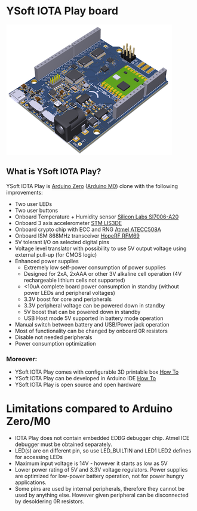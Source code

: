 # YSoft IOTA Play board
![IOTA Play](https://github.com/ysoftiota/yi-play/blob/master/IOTA%20Play.png)

## What is YSoft IOTA Play?

YSoft IOTA Play is [Arduino Zero](https://www.arduino.cc/en/Main/ArduinoBoardZero) ([Arduino M0](http://www.arduino.org/products/boards/arduino-m0)) clone with the following improvements:
* Two user LEDs
* Two user buttons
* Onboard Temperature + Humidity sensor [Silicon Labs SI7006-A20](https://www.silabs.com/products/sensors/humidity-sensors/Pages/si7013-20-21.aspx)
* Onboard 3 axis accelerometer [STM LIS3DE](http://www.st.com/en/mems-and-sensors/lis3de.html)
* Onboard crypto chip with ECC and RNG [Atmel ATECC508A](http://www.atmel.com/devices/atecc508a.aspx)
* Onboard ISM 868MHz transceiver [HopeRF RFM69](http://www.hoperf.com/rf_transceiver/modules/RFM69HW.html)
* 5V tolerant I/O on selected digital pins
* Voltage level translator with possibility to use 5V output voltage using external pull-up (for CMOS logic)
* Enhanced power supplies
  * Extremely low self-power consumption of power supplies
  * Designed for 2xA, 2xAAA or other 3V alkaline cell operation (4V rechargeable lithium cells not supported)
  * <10uA complete board power consumption in standby (without power LEDs and peripheral voltages)
  * 3.3V boost for core and peripherals
  * 3.3V peripheral voltage can be powered down in standby
  * 5V boost that can be powered down in standby
  * USB Host mode 5V supported in battery mode operation
* Manual switch between battery and USB/Power jack operation
* Most of functionality can be changed by onboard 0R resistors
* Disable not needed peripherals
* Power consumption optimization

### Moreover:
* YSoft IOTA Play comes with configurable 3D printable box [How To](https://github.com/ysoftiota/yi-play/blob/master/Box/README.md)
* YSoft IOTA Play can be developed in Arduino IDE [How To](https://github.com/ysoftiota/yi-play-arduino)
* YSoft IOTA Play is open source and open hardware

# Limitations compared to Arduino Zero/M0
* IOTA Play does not contain embedded EDBG debugger chip. Atmel ICE debugger must be obtained separately.
* LED(s) are on different pin, so use LED_BUILTIN and LED1 LED2 defines for accessing LEDs
* Maximum input voltage is 14V - however it starts as low as 5V
* Lower power rating of 5V and 3.3V voltage regulators. Power supplies are optimized for low-power battery operation, not for power hungry applications.
* Some pins are used by internal peripherals, therefore they cannot be used by anything else. However given peripheral can be disconnected by desoldering 0R resistors.

